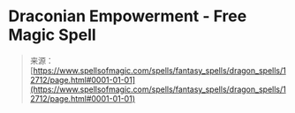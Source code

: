 <!--yml
category: 未分类
date: 2024-06-12 18:50:35
-->

# Draconian Empowerment - Free Magic Spell

> 来源：[https://www.spellsofmagic.com/spells/fantasy_spells/dragon_spells/12712/page.html#0001-01-01](https://www.spellsofmagic.com/spells/fantasy_spells/dragon_spells/12712/page.html#0001-01-01)
